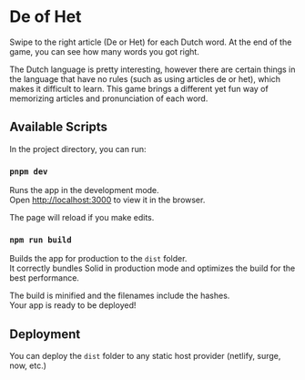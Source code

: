 # De of Het

Swipe to the right article (De or Het) for each Dutch word. At the end of the game, you can see how many words you got right.

The Dutch language is pretty interesting, however there are certain things in the language that have no rules (such as using articles de or het), which makes it difficult to learn. This game brings a different yet fun way of memorizing articles and pronunciation of each word.

## Available Scripts

In the project directory, you can run:

### `pnpm dev`

Runs the app in the development mode.<br>
Open [http://localhost:3000](http://localhost:3000) to view it in the browser.

The page will reload if you make edits.<br>

### `npm run build`

Builds the app for production to the `dist` folder.<br>
It correctly bundles Solid in production mode and optimizes the build for the best performance.

The build is minified and the filenames include the hashes.<br>
Your app is ready to be deployed!

## Deployment

You can deploy the `dist` folder to any static host provider (netlify, surge, now, etc.)
